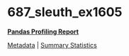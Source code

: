 # 687_sleuth_ex1605

[**Pandas Profiling Report**](https://epistasislab.github.io/penn-ml-benchmarks/profile/687_sleuth_ex1605.html)

[Metadata](metadata.yaml) | [Summary Statistics](summary_stats.csv)

